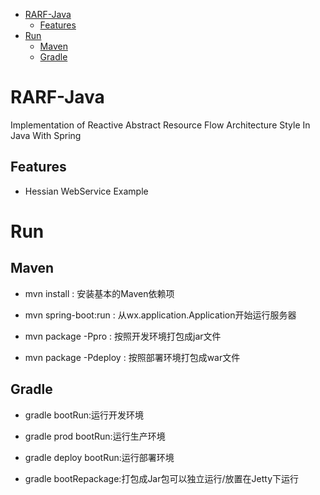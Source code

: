 - [RARF-Java](#rarf-java)
  - [Features](#features)
- [Run](#run)
  - [Maven](#maven)
  - [Gradle](#gradle)

# RARF-Java
Implementation of Reactive Abstract Resource Flow Architecture Style In Java With Spring

## Features
- Hessian WebService Example

# Run
## Maven
- mvn install : 安装基本的Maven依赖项

- mvn spring-boot:run : 从wx.application.Application开始运行服务器

- mvn package -Ppro : 按照开发环境打包成jar文件

- mvn package -Pdeploy : 按照部署环境打包成war文件

## Gradle
- gradle bootRun:运行开发环境

- gradle prod bootRun:运行生产环境

- gradle deploy bootRun:运行部署环境

- gradle bootRepackage:打包成Jar包可以独立运行/放置在Jetty下运行